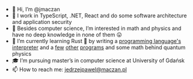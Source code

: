 - 👋 Hi, I’m @jmaczan
- 🔨 I work in TypeScript, .NET, React and do some software architecture and application security
- 👀 Besides computer science, I’m interested in math and physics and have no deep knowledge in none of them 😛
- 🌱 I’m currently learning Rust 🦀 by writing a [programming language's interpreter](https://github.com/jmaczan/0x6b73746b) and a [few](https://github.com/jmaczan/xiexie) [other](https://github.com/jmaczan/pff) [programs](https://github.com/jmaczan/rsb64) and some math behind quantum physics
- 🎓 I’m pursuing master’s in computer science at University of Gdańsk
- 📫 How to reach me: jedrzejpawel@maczan.pl
